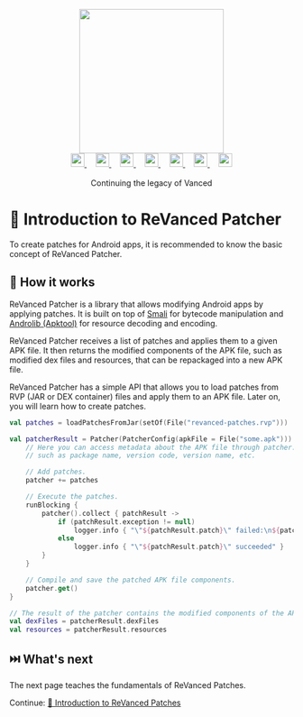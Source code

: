 <p align="center">
  <picture>
    <source
      width="256px"
      media="(prefers-color-scheme: dark)"
      srcset="../assets/revanced-headline/revanced-headline-vertical-dark.svg"
    >
    <img 
      width="256px"
      src="../assets/revanced-headline/revanced-headline-vertical-light.svg"
    >
  </picture>
  <br>
  <a href="https://revanced.app/">
     <picture>
         <source height="24px" media="(prefers-color-scheme: dark)" srcset="../assets/revanced-logo/revanced-logo.svg" />
         <img height="24px" src="../assets/revanced-logo/revanced-logo.svg" />
     </picture>
   </a>&nbsp;&nbsp;&nbsp;
   <a href="https://github.com/ReVanced">
       <picture>
           <source height="24px" media="(prefers-color-scheme: dark)" srcset="https://i.ibb.co/dMMmCrW/Git-Hub-Mark.png" />
           <img height="24px" src="https://i.ibb.co/9wV3HGF/Git-Hub-Mark-Light.png" />
       </picture>
   </a>&nbsp;&nbsp;&nbsp;
   <a href="http://revanced.app/discord">
       <picture>
           <source height="24px" media="(prefers-color-scheme: dark)" srcset="https://user-images.githubusercontent.com/13122796/178032563-d4e084b7-244e-4358-af50-26bde6dd4996.png" />
           <img height="24px" src="https://user-images.githubusercontent.com/13122796/178032563-d4e084b7-244e-4358-af50-26bde6dd4996.png" />
       </picture>
   </a>&nbsp;&nbsp;&nbsp;
   <a href="https://reddit.com/r/revancedapp">
       <picture>
           <source height="24px" media="(prefers-color-scheme: dark)" srcset="https://user-images.githubusercontent.com/13122796/178032351-9d9d5619-8ef7-470a-9eec-2744ece54553.png" />
           <img height="24px" src="https://user-images.githubusercontent.com/13122796/178032351-9d9d5619-8ef7-470a-9eec-2744ece54553.png" />
       </picture>
   </a>&nbsp;&nbsp;&nbsp;
   <a href="https://t.me/app_revanced">
      <picture>
         <source height="24px" media="(prefers-color-scheme: dark)" srcset="https://user-images.githubusercontent.com/13122796/178032213-faf25ab8-0bc3-4a94-a730-b524c96df124.png" />
         <img height="24px" src="https://user-images.githubusercontent.com/13122796/178032213-faf25ab8-0bc3-4a94-a730-b524c96df124.png" />
      </picture>
   </a>&nbsp;&nbsp;&nbsp;
   <a href="https://x.com/revancedapp">
      <picture>
         <source media="(prefers-color-scheme: dark)" srcset="https://user-images.githubusercontent.com/93124920/270180600-7c1b38bf-889b-4d68-bd5e-b9d86f91421a.png">
         <img height="24px" src="https://user-images.githubusercontent.com/93124920/270108715-d80743fa-b330-4809-b1e6-79fbdc60d09c.png" />
      </picture>
   </a>&nbsp;&nbsp;&nbsp;
   <a href="https://www.youtube.com/@ReVanced">
      <picture>
         <source height="24px" media="(prefers-color-scheme: dark)" srcset="https://user-images.githubusercontent.com/13122796/178032714-c51c7492-0666-44ac-99c2-f003a695ab50.png" />
         <img height="24px" src="https://user-images.githubusercontent.com/13122796/178032714-c51c7492-0666-44ac-99c2-f003a695ab50.png" />
     </picture>
   </a>
   <br>
   <br>
   Continuing the legacy of Vanced
</p>

# 💉 Introduction to ReVanced Patcher

To create patches for Android apps, it is recommended to know the basic concept of ReVanced Patcher.

## 📙 How it works

ReVanced Patcher is a library that allows modifying Android apps by applying patches.
It is built on top of [Smali](https://github.com/google/smali) for bytecode manipulation and [Androlib (Apktool)](https://github.com/iBotPeaches/Apktool)
for resource decoding and encoding.

ReVanced Patcher receives a list of patches and applies them to a given APK file.
It then returns the modified components of the APK file, such as modified dex files and resources,
that can be repackaged into a new APK file.

ReVanced Patcher has a simple API that allows you to load patches from RVP (JAR or DEX container) files
and apply them to an APK file. Later on, you will learn how to create patches.

```kt
val patches = loadPatchesFromJar(setOf(File("revanced-patches.rvp")))

val patcherResult = Patcher(PatcherConfig(apkFile = File("some.apk"))).use { patcher ->
    // Here you can access metadata about the APK file through patcher.context.packageMetadata
    // such as package name, version code, version name, etc.

    // Add patches.
    patcher += patches

    // Execute the patches.
    runBlocking {
        patcher().collect { patchResult ->
            if (patchResult.exception != null)
                logger.info { "\"${patchResult.patch}\" failed:\n${patchResult.exception}" }
            else
                logger.info { "\"${patchResult.patch}\" succeeded" }
        }
    }

    // Compile and save the patched APK file components.
    patcher.get()
}

// The result of the patcher contains the modified components of the APK file that can be repackaged into a new APK file.
val dexFiles = patcherResult.dexFiles
val resources = patcherResult.resources
```

## ⏭️ What's next

The next page teaches the fundamentals of ReVanced Patches.

Continue: [🧩 Introduction to ReVanced Patches](2_0_0_patches_intro.md)

